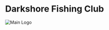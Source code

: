 # Darkshore Fishing Club

![Main Logo]([assets/example.png](https://walrus.tusky.io/9Sa6tz3I-6Tifl0-C9XiDWz-2C5qXjVOMCMseP9JKPI))
